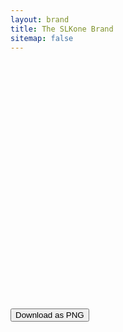 ```yaml
---
layout: brand
title: The SLKone Brand
sitemap: false
---
```

<section id="linkedin">
    <div aria-label="download-target" class="bg-white overflow-hidden mx-auto relative" style="width: 1584px; height: 396px;">
        <canvas
            class="windmap-canvas absolute w-screen h-full left-0 z-[-1]"
            data-num-streamlines="15"
            data-num-animated="0"
            data-num-colors="1"
            data-opacity="0.3"
            data-opacity-dark="0.75"
            data-scale="0.00015"
        ></canvas>
    </div>
    <button id="download-png" class="mt-4 bg-blue-500 text-white px-4 py-2 rounded hover:bg-blue-600" aria-controls="download-target">
        Download as PNG
    </button>
    <script>
    document.getElementById('download-png').addEventListener('click', function() {
        const div = document.querySelector('[aria-label="download-target"]');
        html2canvas(div).then(canvas => {
            const link = document.createElement('a');
            link.download = 'div-image.png';
            link.href = canvas.toDataURL('image/png');
            link.click();
        });
    });
    </script>
</section>